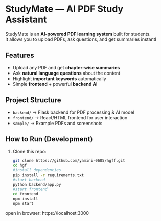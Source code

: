 # StudyMate — AI PDF Study Assistant

StudyMate is an **AI-powered PDF learning system** built for students.  
It allows you to upload PDFs, ask questions, and get summaries instantl
##  Features
- Upload any PDF and get **chapter-wise summaries**  
- Ask **natural language questions** about the content  
- Highlight **important keywords** automatically  
- Simple **frontend** + powerful **backend AI** 
##  Project Structure
- `backend/` → Flask backend for PDF processing & AI model  
- `frontend/` → React/HTML frontend for user interaction  
- `sample/` → Example PDFs and screenshots 
##  How to Run (Development)
1. Clone this repo:
   ```bash
   git clone https://github.com/yamini-0605/hgff.git
   cd hgf
   #install dependencies
   pip install -r requirements.txt
   #start backend
   python backend/app.py
   #start frontend
   cd frontend
   npm install
   npm start
open in browser: https://localhost:3000
